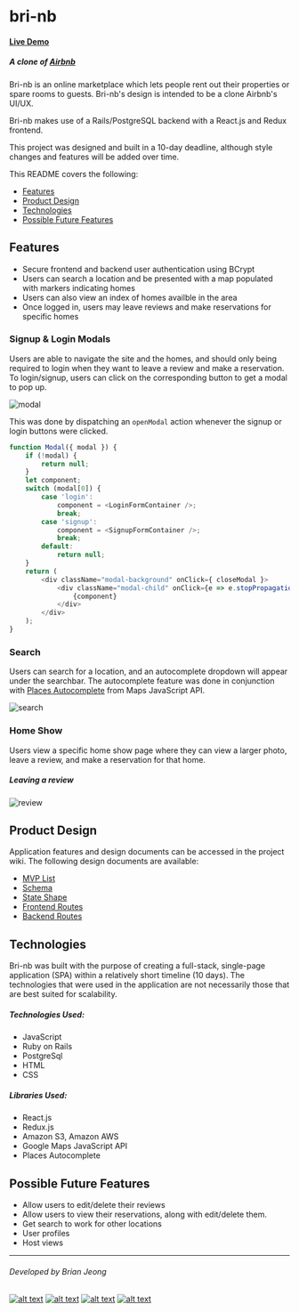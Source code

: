 # bri-nb

#### [Live Demo](https://bri-nb.herokuapp.com/#/)
##### A clone of [Airbnb](https://www.airbnb.com/ "Airbnb")

Bri-nb is an online marketplace which lets people rent out their properties or spare rooms to guests. Bri-nb's design is intended to be a clone Airbnb's UI/UX.

Bri-nb makes use of a Rails/PostgreSQL backend with a React.js and Redux frontend.

This project was designed and built in a 10-day deadline, although style changes and features will be added over time.

This README covers the following:

* [Features](#features)
* [Product Design](#product-design)
* [Technologies](#technologies)
* [Possible Future Features](#possible-future-features)

## Features

* Secure frontend and backend user authentication using BCrypt
* Users can search a location and be presented with a map populated with markers indicating homes
* Users can also view an index of homes availble in the area
* Once logged in, users may leave reviews and make reservations for specific homes

### Signup & Login Modals

Users are able to navigate the site and the homes, and should only being required to login when they want to leave a review and make a reservation. To login/signup, users can click on the corresponding button to get a modal to pop up.

![modal](https://media.giphy.com/media/4Tgx9wtsge7UEGhGKq/giphy.gif)

This was done by dispatching an `openModal` action whenever the signup or login buttons were clicked.

```javascript
function Modal({ modal }) {
    if (!modal) {
        return null;
    }
    let component;
    switch (modal[0]) {
        case 'login':
            component = <LoginFormContainer />;
            break;
        case 'signup':
            component = <SignupFormContainer />;
            break;
        default:
            return null;
    }
    return (
        <div className="modal-background" onClick={ closeModal }>
            <div className="modal-child" onClick={e => e.stopPropagation()}>
                {component}
            </div>
        </div>
    );
}
```
### Search

Users can search for a location, and an autocomplete dropdown will appear under the searchbar. The autocomplete feature was done in conjunction with [Places Autocomplete](https://developers.google.com/maps/documentation/javascript/examples/places-autocomplete) from Maps JavaScript API.

![search](https://media.giphy.com/media/69EoZ4TGYWexythMHY/giphy.gif)

### Home Show

Users view a specific home show page where they can view a larger photo, leave a review, and make a reservation for that home.

##### Leaving a review
![review](https://media.giphy.com/media/PO8razNrfQexdSznOA/giphy.gif)

## Product Design

Application features and design documents can be accessed in the project wiki. The following design documents are available:

* [MVP List](https://github.com/bjjeong/bri-nb/wiki/MVP-List)
* [Schema](https://github.com/bjjeong/bri-nb/wiki/Schema)
* [State Shape](https://github.com/bjjeong/bri-nb/wiki/State-Shape)
* [Frontend Routes](https://github.com/bjjeong/bri-nb/wiki/Frontend-Routes)
* [Backend Routes](https://github.com/bjjeong/bri-nb/wiki/Backend-Routes)

## Technologies
Bri-nb was built with the purpose of creating a full-stack, single-page application (SPA) within a relatively short timeline (10 days). The technologies that were used in the application are not necessarily those that are best suited for scalability.

##### Technologies Used:
* JavaScript
* Ruby on Rails
* PostgreSql
* HTML
* CSS

##### Libraries Used:
* React.js
* Redux.js
* Amazon S3, Amazon AWS
* Google Maps JavaScript API
* Places Autocomplete

## Possible Future Features
* Allow users to edit/delete their reviews
* Allow users to view their reservations, along with edit/delete them.
* Get search to work for other locations
* User profiles
* Host views

---------

###### Developed by Brian Jeong

[![alt text][4.1]][4]
[![alt text][3.1]][3]
[![alt text][1.1]][1]
[![alt text][2.1]][2]

[1.1]: http://i68.tinypic.com/6t05e9.jpg (LinkedIn)
[2.1]: http://i65.tinypic.com/e9f252.jpg (Facebook)
[3.1]: http://i63.tinypic.com/33ligky.png (Instagram)
[4.1]: http://i63.tinypic.com/2nsmdkg.png (elbrian)

[1]: https://www.linkedin.com/in/bjjeong/
[2]: https://www.facebook.com/bjjeong1
[3]: https://www.instagram.com/bjjeong
[4]: http://www.elbrian.com/
